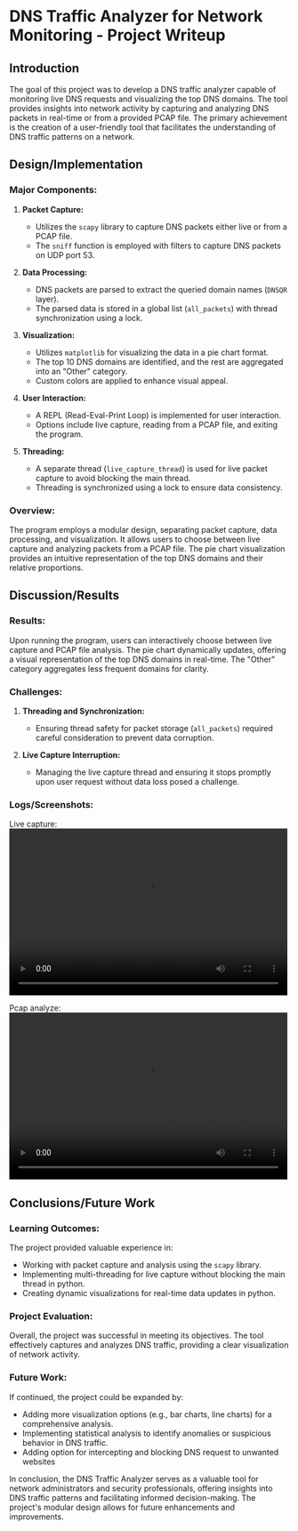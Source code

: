 # DNS Traffic Analyzer for Network Monitoring - Project Writeup

## Introduction

The goal of this project was to develop a DNS traffic analyzer capable of monitoring live DNS requests and visualizing the top DNS domains. The tool provides insights into network activity by capturing and analyzing DNS packets in real-time or from a provided PCAP file. The primary achievement is the creation of a user-friendly tool that facilitates the understanding of DNS traffic patterns on a network.

## Design/Implementation

### Major Components:

1. **Packet Capture:**
   - Utilizes the `scapy` library to capture DNS packets either live or from a PCAP file.
   - The `sniff` function is employed with filters to capture DNS packets on UDP port 53.

2. **Data Processing:**
   - DNS packets are parsed to extract the queried domain names (`DNSQR` layer).
   - The parsed data is stored in a global list (`all_packets`) with thread synchronization using a lock.

3. **Visualization:**
   - Utilizes `matplotlib` for visualizing the data in a pie chart format.
   - The top 10 DNS domains are identified, and the rest are aggregated into an "Other" category.
   - Custom colors are applied to enhance visual appeal.

4. **User Interaction:**
   - A REPL (Read-Eval-Print Loop) is implemented for user interaction.
   - Options include live capture, reading from a PCAP file, and exiting the program.

5. **Threading:**
   - A separate thread (`live_capture_thread`) is used for live packet capture to avoid blocking the main thread.
   - Threading is synchronized using a lock to ensure data consistency.

### Overview:

The program employs a modular design, separating packet capture, data processing, and visualization. It allows users to choose between live capture and analyzing packets from a PCAP file. The pie chart visualization provides an intuitive representation of the top DNS domains and their relative proportions.

## Discussion/Results

### Results:

Upon running the program, users can interactively choose between live capture and PCAP file analysis. The pie chart dynamically updates, offering a visual representation of the top DNS domains in real-time. The "Other" category aggregates less frequent domains for clarity.

### Challenges:

1. **Threading and Synchronization:**
   - Ensuring thread safety for packet storage (`all_packets`) required careful consideration to prevent data corruption.
   
2. **Live Capture Interruption:**
   - Managing the live capture thread and ensuring it stops promptly upon user request without data loss posed a challenge.

### Logs/Screenshots:

Live capture: 
<video width="500" height="300" controls>
  <source src="packet-capture-live.mp4" type="video/mp4">
</video>

Pcap analyze:
<video width="500" height="300" controls>
  <source src="packet-capture-pcap.mp4" type="video/mp4">
</video>

## Conclusions/Future Work

### Learning Outcomes:

The project provided valuable experience in:
   - Working with packet capture and analysis using the `scapy` library.
   - Implementing multi-threading for live capture without blocking the main thread in python.
   - Creating dynamic visualizations for real-time data updates in python.

### Project Evaluation:

Overall, the project was successful in meeting its objectives. The tool effectively captures and analyzes DNS traffic, providing a clear visualization of network activity.

### Future Work:

If continued, the project could be expanded by:
   - Adding more visualization options (e.g., bar charts, line charts) for a comprehensive analysis.
   - Implementing statistical analysis to identify anomalies or suspicious behavior in DNS traffic.
   - Adding option for intercepting and blocking DNS request to unwanted websites

In conclusion, the DNS Traffic Analyzer serves as a valuable tool for network administrators and security professionals, offering insights into DNS traffic patterns and facilitating informed decision-making. The project's modular design allows for future enhancements and improvements.
